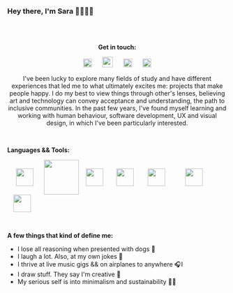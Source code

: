 ### Hey there, I'm Sara 🤟🏼🤟🏼

<br></br>
<p align="center"><b><strong>Get in touch</strong>:</b></p>

[<p align="center"><img width="20px" src="https://raw.githubusercontent.com/MartinHeinz/MartinHeinz/master/linkedin-3-16.png" hspace="10"/>](https://www.linkedin.com/in/sarascorreia/)
[<img width="24px" src="https://design-style-guide.freecodecamp.org/downloads/fcc_secondary_small.svg" hspace="10">](https://www.freecodecamp.org/saracorreia07)
[<img width="20px" src="https://cdn.jsdelivr.net/npm/simple-icons@v3/icons/gmail.svg" hspace="10">](mailto:saracorreia.sc07@gmail.com)
[<img width="20px" src="https://cdn.jsdelivr.net/npm/simple-icons@v3/icons/instagram.svg" hspace="10"></p>](https://www.instagram.com/saracorreia._/)

<p align="center">I've been lucky to explore many fields of study and have different experiences that led me to what ultimately excites me: projects that make people happy.
I do my best to view things through other's lenses, believing art and technology can convey acceptance and understanding, the path to inclusive communities.
In the past few years, I've found myself learning and working with human behaviour, software development, UX and visual design, in which I've been particularly interested.
</p>
<br>

<p><strong>Languages && Tools:</strong></p>
<p>
  <img width="40px" align="center" src="https://cdn.icon-icons.com/icons2/2108/PNG/512/javascript_icon_130900.png" hspace="20"/>
  <img width="80px" align="center" src="https://upload.wikimedia.org/wikipedia/commons/a/a7/React-icon.svg" hspace="0" />
  <img width="40px" align="center" src="https://icon-library.com/images/html5-icon-png/html5-icon-png-5.jpg" hspace="12"/>
  <img width="40px" align="center" src="https://icon-library.com/images/css-icon-png/css-icon-png-0.jpg" hspace="14"/>
  <img width="40px" align="center" src="https://cdn.icon-icons.com/icons2/2415/PNG/512/npm_original_wordmark_logo_icon_146402.png" hspace="14"/>
  <img width="40px" align="center" src="https://upload.wikimedia.org/wikipedia/commons/9/9a/Visual_Studio_Code_1.35_icon.svg" hspace="28"/>
  <img width="40px" align="center" src="https://upload.wikimedia.org/wikipedia/commons/3/3f/Git_icon.svg" hspace="14"/>
  
  
</p>
<br>

<p><strong>A few things that kind of define me:</strong></p>

- I lose all reasoning when presented with dogs 🐶 
- I laugh a lot. Also, at my own jokes 🤗
- I thrive at live music gigs && on airplanes to anywhere 🎧I
- I draw stuff. They say I'm creative 🎨
- My serious self is into minimalism and sustainability 🙏🏼
<br>







